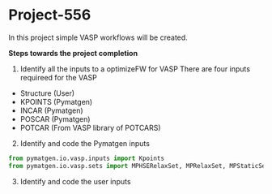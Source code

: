 # Project-556
In this project simple VASP workflows will be created.

**Steps towards the project completion**

1. Identify all the inputs to a optimizeFW for VASP
There are four inputs requireed for the VASP
* Structure (User)
* KPOINTS   (Pymatgen)
* INCAR     (Pymatgen)
* POSCAR    (Pymatgen)
* POTCAR    (From VASP library of POTCARS)
2. Identify and code the Pymatgen inputs
``` python
from pymatgen.io.vasp.inputs import Kpoints
from pymatgen.io.vasp.sets import MPHSERelaxSet, MPRelaxSet, MPStaticSet
```


3. Identify and code the user inputs

